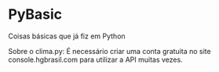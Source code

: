 # PyBasic
Coisas básicas que já fiz em Python

Sobre o clima.py: É necessário criar uma conta gratuita no site console.hgbrasil.com para utilizar a API muitas vezes.
